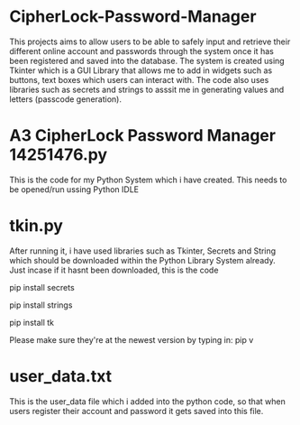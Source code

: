 # CipherLock-Password-Manager
This projects aims to allow users to be able to safely input and retrieve their different online account and passwords through the system once it has been registered and saved into the database. The system is created using Tkinter which is a GUI Library that allows me to add in widgets such as buttons, text boxes which users can interact with. The code also uses libraries such as secrets and strings to asssit me in generating values and letters (passcode generation). 

# A3 CipherLock Password Manager 14251476.py
This is the code for my Python System which i have created. This needs to be opened/run ussing Python IDLE

# tkin.py
After running it, i have used libraries such as Tkinter, Secrets and String which should be downloaded within the Python Library System already.
Just incase if it hasnt been downloaded, this is the code

pip install secrets

pip install strings

pip install tk

Please make sure they're at the newest version by typing in:
pip v

# user_data.txt
This is the user_data file which i added into the python code, so that when users register their account and password it gets saved into this file. 
